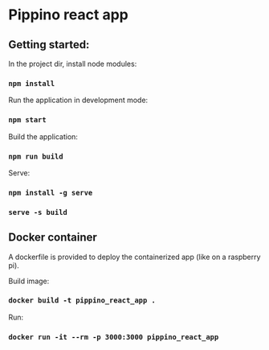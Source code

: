 # Pippino react app

## Getting started:

In the project dir, install node modules:

### `npm install`

Run the application in development mode:

### `npm start`

Build the application:

### `npm run build`

Serve:

### `npm install -g serve`
### `serve -s build`

## Docker container

A dockerfile is provided to deploy the containerized app (like on a raspberry pi).

Build image:

### `docker build -t pippino_react_app .`

Run:

### `docker run -it --rm -p 3000:3000 pippino_react_app`

